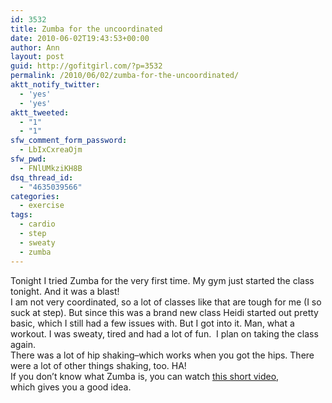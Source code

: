 ```yaml
---
id: 3532
title: Zumba for the uncoordinated
date: 2010-06-02T19:43:53+00:00
author: Ann
layout: post
guid: http://gofitgirl.com/?p=3532
permalink: /2010/06/02/zumba-for-the-uncoordinated/
aktt_notify_twitter:
  - 'yes'
  - 'yes'
aktt_tweeted:
  - "1"
  - "1"
sfw_comment_form_password:
  - LbIxCxreaOjm
sfw_pwd:
  - FNlUMkziKH8B
dsq_thread_id:
  - "4635039566"
categories:
  - exercise
tags:
  - cardio
  - step
  - sweaty
  - zumba
---
```

Tonight I tried Zumba for the very first time. My gym just started the class tonight. And it was a blast!  
I am not very coordinated, so a lot of classes like that are tough for me (I so suck at step). But since this was a brand new class Heidi started out pretty basic, which I still had a few issues with. But I got into it. Man, what a workout. I was sweaty, tired and had a lot of fun.  I plan on taking the class again.  
There was a lot of hip shaking&#8211;which works when you got the hips. There were a lot of other things shaking, too. HA!  
If you don&#8217;t know what Zumba is, you can watch [this short video](http://www.metacafe.com/watch/815970/zumba_workout/), which gives you a good idea.